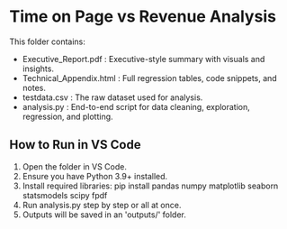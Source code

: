 # Time on Page vs Revenue Analysis

This folder contains:
- Executive_Report.pdf : Executive-style summary with visuals and insights.
- Technical_Appendix.html : Full regression tables, code snippets, and notes.
- testdata.csv : The raw dataset used for analysis.
- analysis.py : End-to-end script for data cleaning, exploration, regression, and plotting.

## How to Run in VS Code
1. Open the folder in VS Code.
2. Ensure you have Python 3.9+ installed.
3. Install required libraries:
   pip install pandas numpy matplotlib seaborn statsmodels scipy fpdf
4. Run analysis.py step by step or all at once.
5. Outputs will be saved in an 'outputs/' folder.
